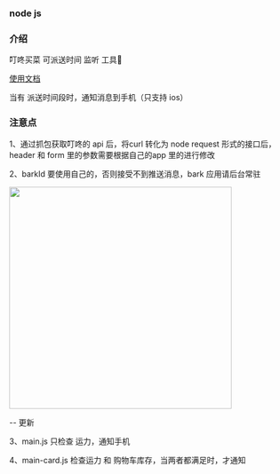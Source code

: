 ### node js

### 介绍
叮咚买菜 可派送时间 监听 工具🔧

[使用文档](https://github.com/mingjiezhou/notes/issues/10)

当有 派送时间段时，通知消息到手机（只支持 ios）

### 注意点

1、通过抓包获取叮咚的 api 后，将curl 转化为 node request 形式的接口后，header 和 form 里的参数需要根据自己的app 里的进行修改

2、barkId 要使用自己的，否则接受不到推送消息，bark 应用请后台常驻

<img src="https://user-images.githubusercontent.com/37775265/162608928-8c64c606-03ff-4710-90f7-c61eea506a82.jpg" width=400/>

-- 更新

3、main.js 只检查 运力，通知手机

4、main-card.js 检查运力 和 购物车库存，当两者都满足时，才通知